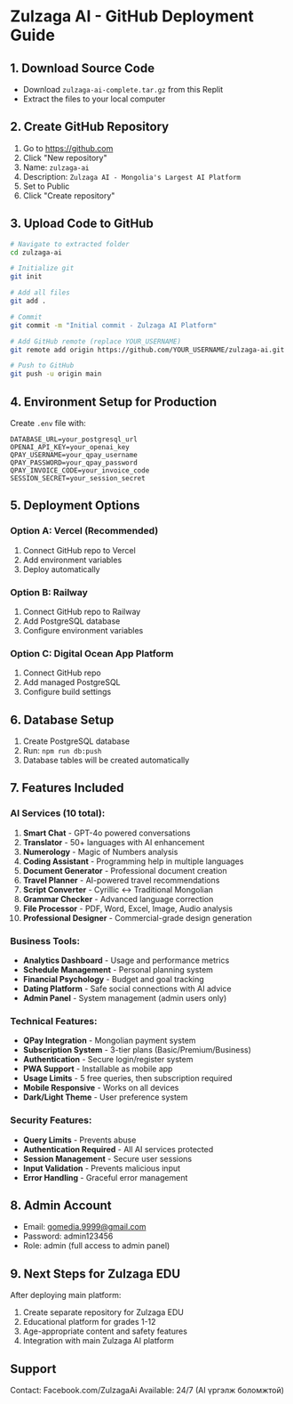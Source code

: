# Zulzaga AI - GitHub Deployment Guide

## 1. Download Source Code
- Download `zulzaga-ai-complete.tar.gz` from this Replit
- Extract the files to your local computer

## 2. Create GitHub Repository
1. Go to https://github.com
2. Click "New repository"
3. Name: `zulzaga-ai`
4. Description: `Zulzaga AI - Mongolia's Largest AI Platform`
5. Set to Public
6. Click "Create repository"

## 3. Upload Code to GitHub
```bash
# Navigate to extracted folder
cd zulzaga-ai

# Initialize git
git init

# Add all files
git add .

# Commit
git commit -m "Initial commit - Zulzaga AI Platform"

# Add GitHub remote (replace YOUR_USERNAME)
git remote add origin https://github.com/YOUR_USERNAME/zulzaga-ai.git

# Push to GitHub
git push -u origin main
```

## 4. Environment Setup for Production
Create `.env` file with:
```
DATABASE_URL=your_postgresql_url
OPENAI_API_KEY=your_openai_key
QPAY_USERNAME=your_qpay_username
QPAY_PASSWORD=your_qpay_password
QPAY_INVOICE_CODE=your_invoice_code
SESSION_SECRET=your_session_secret
```

## 5. Deployment Options

### Option A: Vercel (Recommended)
1. Connect GitHub repo to Vercel
2. Add environment variables
3. Deploy automatically

### Option B: Railway
1. Connect GitHub repo to Railway
2. Add PostgreSQL database
3. Configure environment variables

### Option C: Digital Ocean App Platform
1. Connect GitHub repo
2. Add managed PostgreSQL
3. Configure build settings

## 6. Database Setup
1. Create PostgreSQL database
2. Run: `npm run db:push`
3. Database tables will be created automatically

## 7. Features Included

### AI Services (10 total):
1. **Smart Chat** - GPT-4o powered conversations
2. **Translator** - 50+ languages with AI enhancement
3. **Numerology** - Magic of Numbers analysis
4. **Coding Assistant** - Programming help in multiple languages
5. **Document Generator** - Professional document creation
6. **Travel Planner** - AI-powered travel recommendations
7. **Script Converter** - Cyrillic ↔ Traditional Mongolian
8. **Grammar Checker** - Advanced language correction
9. **File Processor** - PDF, Word, Excel, Image, Audio analysis
10. **Professional Designer** - Commercial-grade design generation

### Business Tools:
- **Analytics Dashboard** - Usage and performance metrics
- **Schedule Management** - Personal planning system
- **Financial Psychology** - Budget and goal tracking
- **Dating Platform** - Safe social connections with AI advice
- **Admin Panel** - System management (admin users only)

### Technical Features:
- **QPay Integration** - Mongolian payment system
- **Subscription System** - 3-tier plans (Basic/Premium/Business)
- **Authentication** - Secure login/register system
- **PWA Support** - Installable as mobile app
- **Usage Limits** - 5 free queries, then subscription required
- **Mobile Responsive** - Works on all devices
- **Dark/Light Theme** - User preference system

### Security Features:
- **Query Limits** - Prevents abuse
- **Authentication Required** - All AI services protected
- **Session Management** - Secure user sessions
- **Input Validation** - Prevents malicious input
- **Error Handling** - Graceful error management

## 8. Admin Account
- Email: gomedia.9999@gmail.com
- Password: admin123456
- Role: admin (full access to admin panel)

## 9. Next Steps for Zulzaga EDU
After deploying main platform:
1. Create separate repository for Zulzaga EDU
2. Educational platform for grades 1-12
3. Age-appropriate content and safety features
4. Integration with main Zulzaga AI platform

## Support
Contact: Facebook.com/ZulzagaAi
Available: 24/7 (AI үргэлж боломжтой)